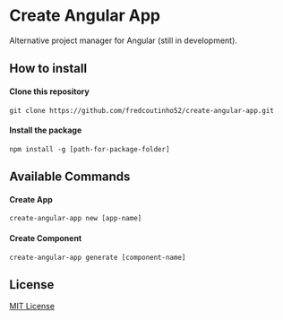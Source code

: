 # Create Angular App

Alternative project manager for Angular (still in development).

## How to install

#### Clone this repository
```
git clone https://github.com/fredcoutinho52/create-angular-app.git
```

#### Install the package
```
npm install -g [path-for-package-folder]
```

## Available Commands

#### Create App
```
create-angular-app new [app-name]
```

#### Create Component
```
create-angular-app generate [component-name]
```

## License

[MIT License](https://opensource.org/license/mit/)
